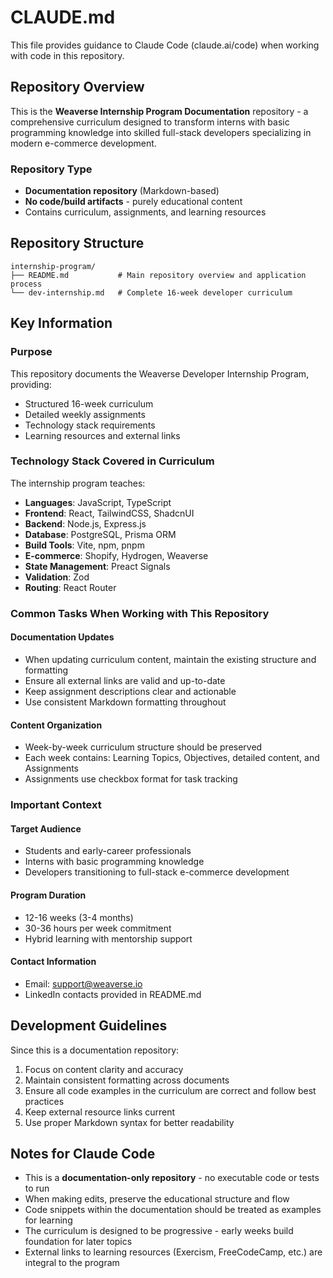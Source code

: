 # CLAUDE.md

This file provides guidance to Claude Code (claude.ai/code) when working with code in this repository.

## Repository Overview

This is the **Weaverse Internship Program Documentation** repository - a comprehensive curriculum designed to transform interns with basic programming knowledge into skilled full-stack developers specializing in modern e-commerce development.

### Repository Type
- **Documentation repository** (Markdown-based)
- **No code/build artifacts** - purely educational content
- Contains curriculum, assignments, and learning resources

## Repository Structure

```
internship-program/
├── README.md           # Main repository overview and application process
└── dev-internship.md   # Complete 16-week developer curriculum
```

## Key Information

### Purpose
This repository documents the Weaverse Developer Internship Program, providing:
- Structured 16-week curriculum
- Detailed weekly assignments  
- Technology stack requirements
- Learning resources and external links

### Technology Stack Covered in Curriculum
The internship program teaches:
- **Languages**: JavaScript, TypeScript
- **Frontend**: React, TailwindCSS, ShadcnUI
- **Backend**: Node.js, Express.js
- **Database**: PostgreSQL, Prisma ORM
- **Build Tools**: Vite, npm, pnpm
- **E-commerce**: Shopify, Hydrogen, Weaverse
- **State Management**: Preact Signals
- **Validation**: Zod
- **Routing**: React Router

### Common Tasks When Working with This Repository

#### Documentation Updates
- When updating curriculum content, maintain the existing structure and formatting
- Ensure all external links are valid and up-to-date
- Keep assignment descriptions clear and actionable
- Use consistent Markdown formatting throughout

#### Content Organization
- Week-by-week curriculum structure should be preserved
- Each week contains: Learning Topics, Objectives, detailed content, and Assignments
- Assignments use checkbox format for task tracking

### Important Context

#### Target Audience
- Students and early-career professionals
- Interns with basic programming knowledge
- Developers transitioning to full-stack e-commerce development

#### Program Duration
- 12-16 weeks (3-4 months)
- 30-36 hours per week commitment
- Hybrid learning with mentorship support

#### Contact Information
- Email: support@weaverse.io
- LinkedIn contacts provided in README.md

## Development Guidelines

Since this is a documentation repository:
1. Focus on content clarity and accuracy
2. Maintain consistent formatting across documents
3. Ensure all code examples in the curriculum are correct and follow best practices
4. Keep external resource links current
5. Use proper Markdown syntax for better readability

## Notes for Claude Code

- This is a **documentation-only repository** - no executable code or tests to run
- When making edits, preserve the educational structure and flow
- Code snippets within the documentation should be treated as examples for learning
- The curriculum is designed to be progressive - early weeks build foundation for later topics
- External links to learning resources (Exercism, FreeCodeCamp, etc.) are integral to the program